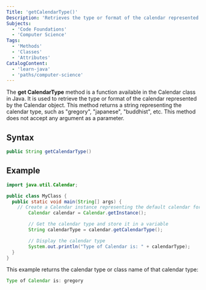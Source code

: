 ```yaml
---
Title: 'getCalendarType()'
Description: 'Retrieves the type or format of the calendar represented by the Calendar object, returns a string representing the calendar type'
Subjects:
  - 'Code Foundations'
  - 'Computer Science'
Tags:
  - 'Methods'
  - 'Classes'
  - 'Attributes'
CatalogContent:
  - 'learn-java'
  - 'paths/computer-science'
---
```


The **get CalendarType** method is a function available in the Calendar class in Java. It is used to retrieve the type or format of the calendar represented by the Calendar object. This method returns a string representing the calendar type, such as "gregory", "japanese", "buddhist", etc. This method does not accept any argument as a parameter.

## Syntax

```java
public String getCalendarType()
```

## Example

```java
import java.util.Calendar;

public class MyClass {
  public static void main(String[] args) {
    // Create a Calendar instance representing the default calendar for the current locale
        Calendar calendar = Calendar.getInstance();

        // Get the calendar type and store it in a variable
        String calendarType = calendar.getCalendarType();

        // Display the calendar type
        System.out.println("Type of Calendar is: " + calendarType);
  }
}
```

This example returns the calendar type or class name of that calendar type:

```java
Type of Calendar is: gregory
```
